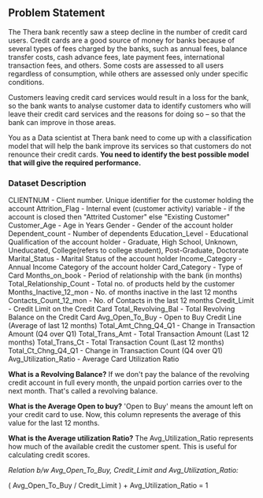 ## Problem Statement
The Thera bank recently saw a steep decline in the number of credit card users. Credit cards are a good source of money for banks because of several types of fees charged by the banks, such as annual fees, balance transfer costs, cash advance fees, late payment fees, international transaction fees, and others. Some costs are assessed to all users regardless of consumption, while others are assessed only under specific conditions.

Customers leaving credit card services would result in a loss for the bank, so the bank wants to analyse customer data to identify customers who will leave their credit card services and the reasons for doing so – so that the bank can improve in those areas.

You as a Data scientist at Thera bank need to come up with a classification model that will help the bank improve its services so that customers do not renounce their credit cards. **You need to identify the best possible model that will give the required performance.**


### Dataset Description
CLIENTNUM - Client number. Unique identifier for the customer holding the account
Attrition_Flag - Internal event (customer activity) variable - if the account is closed then "Attrited Customer" else "Existing Customer"
Customer_Age - Age in Years
Gender - Gender of the account holder
Dependent_count - Number of dependents
Education_Level - Educational Qualification of the account holder - Graduate, High School, Unknown, Uneducated, College(refers to college student), Post-Graduate, Doctorate
Marital_Status - Marital Status of the account holder
Income_Category - Annual Income Category of the account holder
Card_Category - Type of Card
Months_on_book - Period of relationship with the bank (in months)
Total_Relationship_Count - Total no. of products held by the customer
Months_Inactive_12_mon - No. of months inactive in the last 12 months
Contacts_Count_12_mon - No. of Contacts in the last 12 months
Credit_Limit - Credit Limit on the Credit Card
Total_Revolving_Bal - Total Revolving Balance on the Credit Card
Avg_Open_To_Buy - Open to Buy Credit Line (Average of last 12 months)
Total_Amt_Chng_Q4_Q1 - Change in Transaction Amount (Q4 over Q1)
Total_Trans_Amt - Total Transaction Amount (Last 12 months)
Total_Trans_Ct - Total Transaction Count (Last 12 months)
Total_Ct_Chng_Q4_Q1 - Change in Transaction Count (Q4 over Q1)
Avg_Utilization_Ratio - Average Card Utilization Ratio

**What is a Revolving Balance?**
If we don't pay the balance of the revolving credit account in full every month, the unpaid portion carries over to the next month. That's called a revolving balance.

**What is the Average Open to buy?**
'Open to Buy' means the amount left on your credit card to use. Now, this column represents the average of this value for the last 12 months.

**What is the Average utilization Ratio?**
The Avg_Utilization_Ratio represents how much of the available credit the customer spent. This is useful for calculating credit scores.

_Relation b/w Avg_Open_To_Buy, Credit_Limit and Avg_Utilization_Ratio:_

( Avg_Open_To_Buy / Credit_Limit ) + Avg_Utilization_Ratio = 1